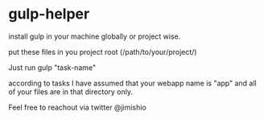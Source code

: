 # gulp-helper

install gulp in your machine globally or project wise.

put these files in you project root (/path/to/your/project/)

Just run gulp "task-name"

according to tasks I have assumed that your webapp name is "app" and all of your files are in that directory only.

Feel free to reachout via twitter @jimishio